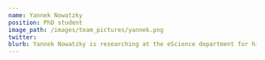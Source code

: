 ```yaml
---
name: Yannek Nowatzky
position: PhD student
image_path: /images/team_pictures/yannek.png
twitter: 
blurb: Yannek Nowatzky is researching at the eScience department for his PhD project.
---
```

